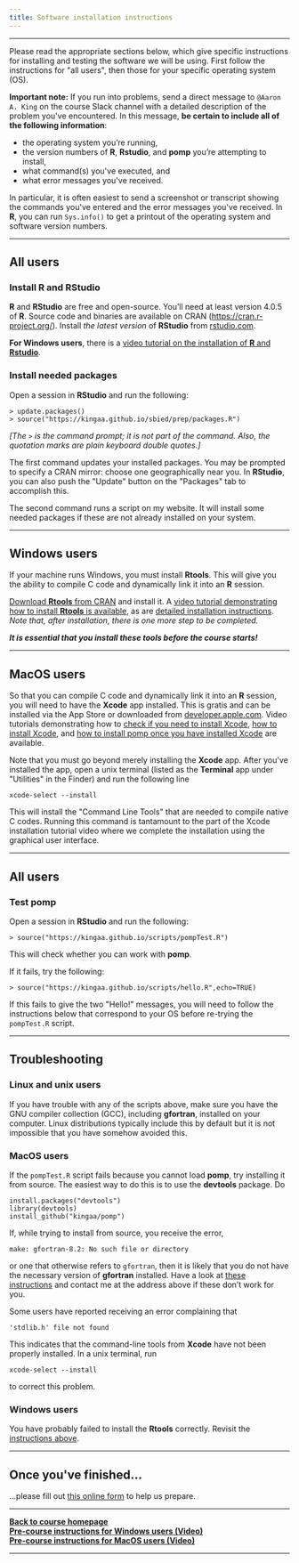 ```yaml
---
title: Software installation instructions
---
```


<style type="text/css">
div .nb {
	background-color: #ffeca3;
	border-style: solid;
	border-width: 2;
	border-color: #00274c;
	padding: 1em;
}
hr {
	border-width: 3;
	border-color: #00274c;
}
</style>

------------------------------

Please read the appropriate sections below, which give specific instructions for installing and testing the software we will be using.
First follow the instructions for "all users", then those for your specific operating system (OS).

<div class="nb"> 

**Important note:** If you run into problems, send a direct message to `@Aaron A. King` on the course Slack channel with a detailed description of the problem you've encountered.
In this message, **be certain to include all of the following information**:

- the operating system you’re running,
- the version numbers of **R**, **Rstudio**, and **pomp** you’re attempting to install,
- what command(s) you've executed, and
- what error messages you've received.

In particular, it is often easiest to send a screenshot or transcript showing the commands you've entered and the error messages you've received.
In **R**, you can run `Sys.info()` to get a printout of the operating system and software version numbers.

</div>

----------------------

## All users

### Install **R** and **RStudio**

**R** and **RStudio** are free and open-source.
You’ll need at least version 4.0.5 of **R**.
Source code and binaries are available on CRAN (https://cran.r-project.org/).
Install *the latest version* of **RStudio** from [rstudio.com](https://www.rstudio.com/products/rstudio/download/).

**For Windows users**, there is a <a href="https://youtu.be/n6mnN3lGj4s" target="_blank">video tutorial on the installation of **R** and **Rstudio**</a>.

### Install needed packages

Open a session in **RStudio** and run the following:

```
> update.packages()
> source("https://kingaa.github.io/sbied/prep/packages.R")
```

*[The `>` is the command prompt; it is not part of the command.
Also, the quotation marks are plain keyboard double quotes.]*

The first command updates your installed packages.
You may be prompted to specify a CRAN mirror:
choose one geographically near you.
In **RStudio**, you can also push the "Update" button on the "Packages" tab to accomplish this.

The second command runs a script on my website.
It will install some needed packages if these are not already installed on your system.

-------------------------------

## Windows users

If your machine runs Windows, you must install **Rtools**.
This will give you the ability to compile C code and dynamically link it into an **R** session.

[Download **Rtools** from CRAN](https://cran.r-project.org/bin/windows/Rtools/) and install it.
A <a href="https://youtu.be/lmIhiT_QsPE" target="_blank">video tutorial demonstrating how to install **Rtools** is available</a>, as are [detailed installation instructions](https://cran.r-project.org/bin/windows/Rtools/).
*Note that, after installation, there is one more step to be completed.*

***It is essential that you install these tools before the course starts!***


-------------------------------

## MacOS users

So that you can compile C code and dynamically link it into an **R** session, you will need to have the **Xcode** app installed.
This is gratis and can be installed via the App Store or downloaded from [developer.apple.com](https://developer.apple.com/download/).
Video tutorials demonstrating how to [check if you need to install Xcode](https://youtu.be/j0kqPpMecp4),
[how to install Xcode](https://youtu.be/aryEseip6Mk), and
[how to install pomp once you have installed Xcode](https://youtu.be/ikvJcN3Zi2w) are available.

Note that you must go beyond merely installing the **Xcode** app.
After you've installed the app, open a unix terminal (listed as the **Terminal** app under "Utilities" in the Finder) and run the following line
```
xcode-select --install
```
This will install the "Command Line Tools" that are needed to compile native C codes. Running this command is tantamount to the part of the Xcode installation tutorial video where we complete the installation using the graphical user interface.

------------------------------------

## All users

### Test **pomp**

Open a session in **RStudio** and run the following:
```
> source("https://kingaa.github.io/scripts/pompTest.R")
```
This will check whether you can work with **pomp**.

If it fails, try the following:
```
> source("https://kingaa.github.io/scripts/hello.R",echo=TRUE)
```
If this fails to give the two "Hello!" messages, you will need to follow the instructions below that correspond to your OS before re-trying the `pompTest.R` script.

---------------------------

## Troubleshooting

### Linux and unix users

If you have trouble with any of the scripts above, make sure you have the GNU compiler collection (GCC), including **gfortran**, installed on your computer.
Linux distributions typically include this by default but it is not impossible that you have somehow avoided this.

### MacOS users

If the `pompTest.R` script fails because you cannot load **pomp**, try installing it from source.
The easiest way to do this is to use the **devtools** package.
Do
```
install.packages("devtools")
library(devtools)
install_github("kingaa/pomp")
```
If, while trying to install from source, you receive the error,
```
make: gfortran-8.2: No such file or directory
```
or one that otherwise refers to `gfortran`, then it is likely that you do not have the necessary version of **gfortran** installed.
Have a look at [these instructions](https://mac.r-project.org/tools/) and contact me at the address above if these don’t work for you.

Some users have reported receiving an error complaining that 
```
'stdlib.h' file not found
```
This indicates that the command-line tools from **Xcode** have not been properly installed.
In a unix terminal, run 
```
xcode-select --install
```
to correct this problem.

### Windows users

You have probably failed to install the **Rtools** correctly.
Revisit the [instructions above](#windows-users).

---------------------------

## Once you've finished...

...please fill out [this online form](https://forms.gle/chqrQK1k1mVuauic7) to help us prepare.

------------------------------

[**Back to course homepage**](../)  
[**Pre-course instructions for Windows users (Video)**](https://www.youtube.com/playlist?list=PLluGwj6FGt2R3iM5CAEfIIof5dQfHVRgz)  
[**Pre-course instructions for MacOS users (Video)**](https://www.youtube.com/playlist?list=PLluGwj6FGt2S8GmrOF3s68LlsWoTRmuMQ)  

------------------------------
